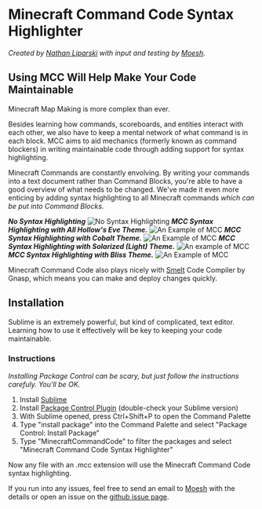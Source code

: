 # Minecraft Command Code Syntax Highlighter

*Created by [Nathan Liparski](http://twitter.com/NateLipiarski) with input and testing by [Moesh](http://moesh.ca/about).*

## Using MCC Will Help Make Your Code Maintainable

Minecraft Map Making is more complex than ever.

Besides learning how commands, scoreboards, and entities interact with each other, we also have to keep a mental network of what command is in each block. MCC aims to aid mechanics (formerly known as command blockers) in writing maintainable code through adding support for syntax highlighting.

Minecraft Commands are constantly envolving. By writing your commands into a text document rather than Command Blocks, you're able to have a good overview of what needs to be changed. We've made it even more enticing by adding syntax highlighting to all Minecraft commands *which can be put into Command Blocks*.



***No Syntax Highlighting***
![No Syntax Highlighting](http://i.imgur.com/oWt7Ovs.png)
***MCC Syntax Highlighting with All Hollow's Eve Theme.***
![An Example of MCC](http://i.imgur.com/MCRj5g8.png)
***MCC Syntax Highlighting with Cobalt Theme.***
![An Example of MCC](http://i.imgur.com/vxwyGxU.png)
***MCC Syntax Highlighting with Solarized (Light) Theme.***
![An example of MCC](http://i.imgur.com/MpRvnS8.png)
***MCC Syntax Highlighting with Bliss Theme.***
![An Example of MCC](http://i.imgur.com/c0026hJ.png)

Minecraft Command Code also plays nicely with [Smelt](http://smelt.gnasp.com) Code Compiler by Gnasp, which means you can make and deploy changes quickly.

## Installation

Sublime is an extremely powerful, but kind of complicated, text editor. Learning how to use it effectively will be key to keeping your code maintainable.

### Instructions

*Installing Package Control can be scary, but just follow the instructions carefuly. You'll be OK.*

1. Install [Sublime](https://www.sublimetext.com/)
2. Install [Package Control Plugin](https://packagecontrol.io/installation) (double-check your Sublime version)
3. With Sublime opened, press Ctrl+Shift+P to open the Command Palette
4. Type "install package" into the Command Palette and select "Package Control: Install Package"
5. Type "MinecraftCommandCode" to filter the packages and select "Minecraft Command Code Syntax Highlighter"

Now any file with an .mcc extension will use the Minecraft Command Code syntax highlighting.

If you run into any issues, feel free to send an email to [Moesh](mailto:moesh@moesh.ca) with the details or open an issue on the [github issue page](https://github.com/42iscool42/MCC/issues).
